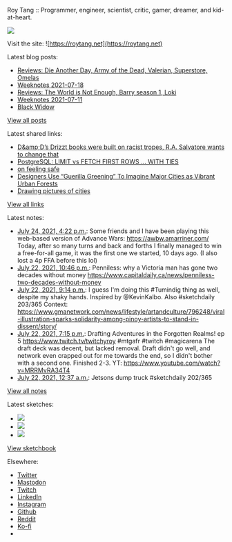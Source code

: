Roy Tang :: Programmer, engineer, scientist, critic, gamer, dreamer, and kid-at-heart.

![](https://roytang.net/static/img/profile.jpg)

Visit the site: ![https://roytang.net](https://roytang.net)

Latest blog posts:

- [Reviews: Die Another Day, Army of the Dead, Valerian, Superstore, Omelas](https://roytang.net/2021/07/dad-aotd-vatcoatp-omelas/)
- [Weeknotes 2021-07-18](https://roytang.net/2021/07/weeknotes-2021-07-18/)
- [Reviews: The World is Not Enough, Barry season 1, Loki](https://roytang.net/2021/07/wine-barry-loki/)
- [Weeknotes 2021-07-11](https://roytang.net/2021/07/weeknotes-2021-07-11/)
- [Black Widow](https://roytang.net/2021/07/black-widow/)

[View all posts](https://roytang.net/blog)

Latest shared links:

- [D&amp;amp;D’s Drizzt books were built on racist tropes, R.A. Salvatore wants to change that](https://roytang.net/2021/07/dampds-drizzt-books-were-built-on-racist-tropes-ra-salvatore-wants-to-change-that/)
- [PostgreSQL: LIMIT vs FETCH FIRST ROWS … WITH TIES](https://roytang.net/2021/07/postgresql-limit-vs-fetch-first-rows-with-ties/)
- [on feeling safe](https://roytang.net/2021/07/on-feeling-safe/)
- [Designers Use “Guerilla Greening” To Imagine Major Cities as Vibrant Urban Forests](https://roytang.net/2021/07/designers-use-guerilla-greening-to-imagine-major-cities-as-vibrant-urban-forests/)
- [Drawing pictures of cities](https://roytang.net/2021/07/drawing-pictures-of-cities/)

[View all links](https://roytang.net/links)

Latest notes:

- [July 24, 2021, 4:22 p.m.](https://roytang.net/2021/07/1418849098460016643/): Some friends and I have been playing this web-based version of Advance Wars: https://awbw.amarriner.com/ Today, after so many turns and back and forths I finally managed to win a free-for-all game, it was the first one we started, 10 days ago. (I also lost a 4p FFA before this lol)
- [July 22, 2021, 10:46 p.m.](https://roytang.net/2021/07/4823fed7da7efe7a88adfe7eb623ad45/): Penniless: why a Victoria man has gone two decades without money https://www.capitaldaily.ca/news/penniless-two-decades-without-money
- [July 22, 2021, 9:14 p.m.](https://roytang.net/2021/07/1418197671228047362/): I guess I&#x27;m doing this #Tumindig thing as well, despite my shaky hands. Inspired by @KevinKalbo. Also #sketchdaily 203/365 Context: https://www.gmanetwork.com/news/lifestyle/artandculture/796248/viral-illustration-sparks-solidarity-among-pinoy-artists-to-stand-in-dissent/story/
- [July 22, 2021, 7:15 p.m.](https://roytang.net/2021/07/1418167706780684289/): Drafting Adventures in the Forgotten Realms! ep 5 https://www.twitch.tv/twitchyroy #mtgafr #twitch #magicarena The draft deck was decent, but lacked removal. Draft didn&#x27;t go well, and network even crapped out for me towards the end, so I didn&#x27;t bother with a second one. Finished 2-3. YT: https://www.youtube.com/watch?v=MRRMvRA34T4
- [July 22, 2021, 12:37 a.m.](https://roytang.net/2021/07/1417886501023543302/): Jetsons dump truck #sketchdaily 202/365

[View all notes](https://roytang.net/notes)

Latest sketches:


- ![](https://roytang.net/media/cache/da/54/da546dd186cdf1162db2d10986c12448.jpg)
- ![](https://roytang.net/media/cache/d9/0d/d90da302dc63e835c962ae8b591c3518.jpg)
- ![](https://roytang.net/media/cache/2b/29/2b29faa3ddd2c397d2ea60333f4ef09e.jpg)

[View sketchbook](https://roytang.net/albums/sketchbook)


Elsewhere:

- [Twitter](https://twitter.com/roytang)
- [Mastodon](https://mastodon.technology/@roytang)
- [Twitch](https://twitch.tv/twitchyroy)
- [LinkedIn](https://www.linkedin.com/in/roytang)
- [Instagram](https://instagram.com/roytang0400)
- [Github](https://github.com/roytang)
- [Reddit](https://reddit.com/u/hungryroy)
- [Ko-fi](https://ko-fi.com/roytang)
- [](mailto:hello@roytang.net)